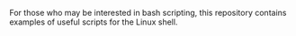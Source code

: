 For those who may be interested in bash scripting, this repository contains examples of useful scripts for the Linux shell.
